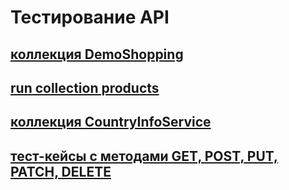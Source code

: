 # Тестирование API
## [коллекция DemoShopping](https://www.postman.com/warped-shuttle-686042/workspace/my-workspace/collection/30344570-1fc08a19-2393-4356-a3dc-fc42a9d78af6?action=share&creator=30344570&active-environment=30344570-25dc05d7-3d68-4832-8718-db52e48ac989)
## [run collection products](https://github.com/Ovchinnikov-KsT/api/blob/main/DemoShopping.postman_test_run.json)
## [коллекция CountryInfoService](https://www.postman.com/warped-shuttle-686042/workspace/my-workspace)
## [тест-кейсы с методами GET, POST, PUT, PATCH, DELETE](https://github.com/Ovchinnikov-KsT/api/blob/main/G8-2024-09-17.pdf)
